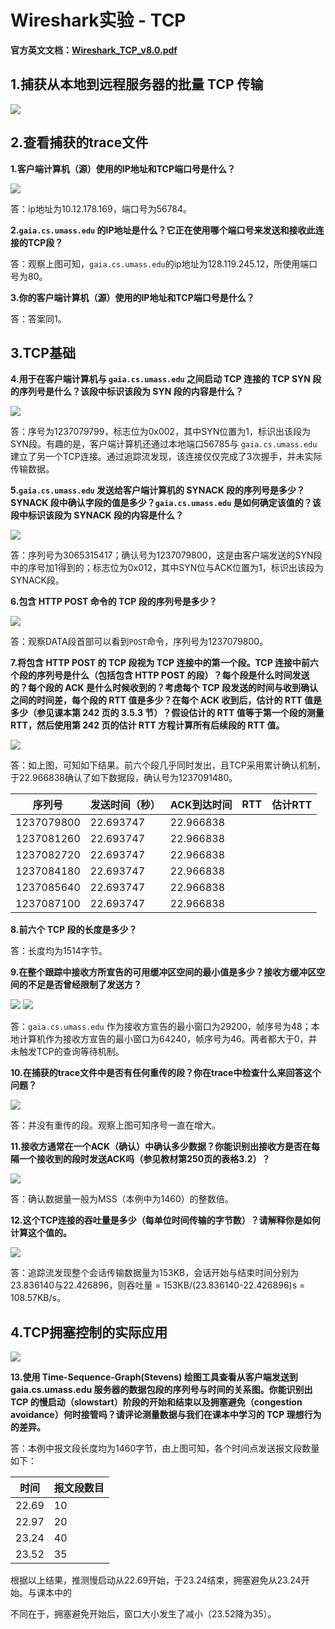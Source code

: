 # Wireshark实验 - TCP

**官方英文文档：[Wireshark_TCP_v8.0.pdf](https://www-net.cs.umass.edu/wireshark-labs/Wireshark_TCP_v8.0.pdf)**

## 1.捕获从本地到远程服务器的批量 TCP 传输

<img src=".\Figure\TCP1.png" />

## 2.查看捕获的trace文件

**1.客户端计算机（源）使用的IP地址和TCP端口号是什么？**

<img src=".\Figure\TCP2.png" />

答：ip地址为10.12.178.169，端口号为56784。

**2.`gaia.cs.umass.edu` 的IP地址是什么？它正在使用哪个端口号来发送和接收此连接的TCP段？**

答：观察上图可知，`gaia.cs.umass.edu`的ip地址为128.119.245.12，所使用端口号为80。

**3.你的客户端计算机（源）使用的IP地址和TCP端口号是什么？**

答：答案同1。

## 3.TCP基础

**4.用于在客户端计算机与 `gaia.cs.umass.edu` 之间启动 TCP 连接的 TCP SYN 段的序列号是什么？该段中标识该段为 SYN 段的内容是什么？**

<img src=".\Figure\TCP3.png" />

答：序号为1237079799，标志位为0x002，其中SYN位置为1，标识出该段为SYN段。有趣的是，客户端计算机还通过本地端口56785与 `gaia.cs.umass.edu` 建立了另一个TCP连接。通过追踪流发现，该连接仅仅完成了3次握手，并未实际传输数据。

**5.`gaia.cs.umass.edu` 发送给客户端计算机的 SYNACK 段的序列号是多少？SYNACK 段中确认字段的值是多少？`gaia.cs.umass.edu` 是如何确定该值的？该段中标识该段为 SYNACK 段的内容是什么？**

<img src=".\Figure\TCP4.png" />

答：序列号为3065315417；确认号为1237079800，这是由客户端发送的SYN段中的序号加1得到的；标志位为0x012，其中SYN位与ACK位置为1，标识出该段为SYNACK段。

**6.包含 HTTP POST 命令的 TCP 段的序列号是多少？**

<img src=".\Figure\TCP5.png" />

答：观察DATA段首部可以看到`POST`命令，序列号为1237079800。

**7.将包含 HTTP POST 的 TCP 段视为 TCP 连接中的第一个段。TCP 连接中前六个段的序列号是什么（包括包含 HTTP POST 的段）？每个段是什么时间发送的？每个段的 ACK 是什么时候收到的？考虑每个 TCP 段发送的时间与收到确认之间的时间差，每个段的 RTT 值是多少？在每个 ACK 收到后，估计的 RTT 值是多少（参见课本第 242 页的 3.5.3 节）？假设估计的 RTT 值等于第一个段的测量 RTT，然后使用第 242 页的估计 RTT 方程计算所有后续段的 RTT 值。**

<img src=".\Figure\TCP6.png" />

答：如上图，可知如下结果。前六个段几乎同时发出，且TCP采用累计确认机制，于22.966838确认了如下数据段，确认号为1237091480。

| 序列号     | 发送时间（秒） | ACK到达时间 | RTT  | 估计RTT |
| ---------- | -------------- | ----------- | ---- | ------- |
| 1237079800 | 22.693747      | 22.966838   |      |         |
| 1237081260 | 22.693747      | 22.966838   |      |         |
| 1237082720 | 22.693747      | 22.966838   |      |         |
| 1237084180 | 22.693747      | 22.966838   |      |         |
| 1237085640 | 22.693747      | 22.966838   |      |         |
| 1237087100 | 22.693747      | 22.966838   |      |         |

**8.前六个 TCP 段的长度是多少？**

答：长度均为1514字节。

**9.在整个跟踪中接收方所宣告的可用缓冲区空间的最小值是多少？接收方缓冲区空间的不足是否曾经限制了发送方？**

<img src=".\Figure\TCP7.png" />

<img src=".\Figure\TCP8.png" />

答：`gaia.cs.umass.edu` 作为接收方宣告的最小窗口为29200，帧序号为48；本地计算机作为接收方宣告的最小窗口为64240，帧序号为46。两者都大于0，并未触发TCP的查询等待机制。

**10.在捕获的trace文件中是否有任何重传的段？你在trace中检查什么来回答这个问题？**

<img src=".\Figure\TCP9.png" />

答：并没有重传的段。观察上图可知序号一直在增大。

**11.接收方通常在一个ACK（确认）中确认多少数据？你能识别出接收方是否在每隔一个接收到的段时发送ACK吗（参见教材第250页的表格3.2）？**

<img src=".\Figure\TCP10.png" />

答：确认数据量一般为MSS（本例中为1460）的整数倍。

**12.这个TCP连接的吞吐量是多少（每单位时间传输的字节数）？请解释你是如何计算这个值的。**

<img src=".\Figure\TCP11.png" />

答：追踪流发现整个会话传输数据量为153KB，会话开始与结束时间分别为23.836140与22.426896，则吞吐量 = 153KB/(23.836140-22.426896)s = 108.57KB/s。

## 4.TCP拥塞控制的实际应用

<img src=".\Figure\TCP12.png" />

**13.使用 Time-Sequence-Graph(Stevens) 绘图工具查看从客户端发送到 gaia.cs.umass.edu 服务器的数据包段的序列号与时间的关系图。你能识别出 TCP 的慢启动（slowstart）阶段的开始和结束以及拥塞避免（congestion avoidance）何时接管吗？请评论测量数据与我们在课本中学习的 TCP 理想行为的差异。**

答：本例中报文段长度均为1460字节，由上图可知，各个时间点发送报文段数量如下：

| 时间  | 报文段数目 |
| ----- | ---------- |
| 22.69 | 10         |
| 22.97 | 20         |
| 23.24 | 40         |
| 23.52 | 35         |

根据以上结果，推测慢启动从22.69开始，于23.24结束，拥塞避免从23.24开始。与课本中的

不同在于，拥塞避免开始后，窗口大小发生了减小（23.52降为35）。

